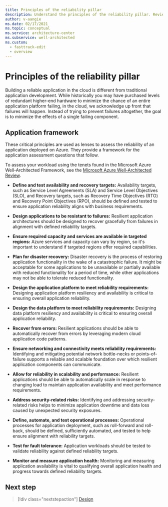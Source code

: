 ```yaml
---
title: Principles of the reliability pillar
description: Understand the principles of the reliability pillar. Review application framework tips to make the application more reliable.
author: v-aangie
ms.date: 02/17/2021
ms.topic: conceptual
ms.service: architecture-center
ms.subservice: well-architected
ms.custom:
  - fasttrack-edit
  - overview
---
```


# Principles of the reliability pillar

Building a reliable application in the cloud is different from traditional application development. While historically you may have purchased levels of redundant higher-end hardware to minimize the chance of an entire application platform failing, in the cloud, we acknowledge up front that failures will happen. Instead of trying to prevent failures altogether, the goal is to minimize the effects of a single failing component.

## Application framework

These critical principles are used as lenses to assess the reliability of an application deployed on Azure. They provide a framework for the application assessment questions that follow.

To assess your workload using the tenets found in the Microsoft Azure Well-Architected Framework, see the [Microsoft Azure Well-Architected Review](/assessments/).

- **Define and test availability and recovery targets:** Availability targets, such as Service Level Agreements (SLA) and Service Level Objectives (SLO), and Recovery targets, such as Recovery Time Objectives (RTO) and Recovery Point Objectives (RPO), should be defined and tested to ensure application reliability aligns with business requirements.

- **Design applications to be resistant to failures:** Resilient application architectures should be designed to recover gracefully from failures in alignment with defined reliability targets.

- **Ensure required capacity and services are available in targeted regions:** Azure services and capacity can vary by region, so it's important to understand if targeted regions offer required capabilities.

- **Plan for disaster recovery:** Disaster recovery is the process of restoring application functionality in the wake of a catastrophic failure. It might be acceptable for some applications to be unavailable or partially available with reduced functionality for a period of time, while other applications may not be able to tolerate reduced functionality.

- **Design the application platform to meet reliability requirements:** Designing application platform resiliency and availability is critical to ensuring overall application reliability.

- **Design the data platform to meet reliability requirements:** Designing data platform resiliency and availability is critical to ensuring overall application reliability.

- **Recover from errors:** Resilient applications should be able to automatically recover from errors by leveraging modern cloud application code patterns.

- **Ensure networking and connectivity meets reliability requirements:** Identifying and mitigating potential network bottle-necks or points-of-failure supports a reliable and scalable foundation over which resilient application components can communicate.

- **Allow for reliability in scalability and performance:** Resilient applications should be able to automatically scale in response to changing load to maintain application availability and meet performance requirements.

- **Address security-related risks:** Identifying and addressing security-related risks helps to minimize application downtime and data loss caused by unexpected security exposures.

- **Define, automate, and test operational processes:** Operational processes for application deployment, such as roll-forward and roll-back, should be defined, sufficiently automated, and tested to help ensure alignment with reliability targets.

- **Test for fault tolerance:** Application workloads should be tested to validate reliability against defined reliability targets.

- **Monitor and measure application health:** Monitoring and measuring application availability is vital to qualifying overall application health and progress towards defined reliability targets.

## Next step

>[!div class="nextstepaction"]
>[Design](./design-checklist.md)
